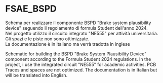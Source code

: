 # FSAE_BSPD
Schema per realizzare il componente BSPD "Brake system plausibility device" seguendo il regolamento di formula Student dell'anno 2024.  
Nel progetto utilizzo il circuito integrato "NE555" per attività universitaria.  
Gli spazi e le piste non sono ottimizzate.  
La documentazione è in italiano ma verrà tradotta in inglese


Schematic for building the BSPD "Brake System Plausibility Device" component according to the Formula Student 2024 regulations. 
In the project, i use the integrated circuit "NE555" for academic activities.
PCB Traces and spaces are not optimized.
The documentation is in Italian but will be translated into English.
